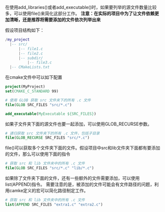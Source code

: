 在使用add_libraries()或者add_executable()时，如果要列举的源文件数量比较多，可以使用file()来简化这部分工作。
**注意：在实际的项目中为了让文件依赖更加清晰，还是推荐将需要添加的文件依次列举出来**

假设项目结构如下：
```lua
/my_project
  |-- src/
      |-- file1.c
      |-- file2.c
      |-- subdir/
          |-- file3.c
  |-- CMakeLists.txt
```
在cmake文件中可以如下配置
```cmake
project(MyProject)
set(CMAKE_C_STANDARD 99)

# 使用 GLOB 获取 src 文件夹下的所有 .c 文件
file(GLOB SRC_FILES "src/*.c")

add_executable(MyExecutable ${SRC_FILES})
```

如果子文件夹下面的源文件也要一起添加，可以使用GLOB_RECURSE参数。
```cmake
# 递归获取 src 文件夹下的所有 .c 文件，包括子目录
file(GLOB_RECURSE SRC_FILES "src/*.c")
```

file()可以获取多个文件夹下面的文件。假设项目中src和lib文件夹下面都有要添加的文件，那么可以使用下面的指令
```cmake
# 获取 src 和 lib 文件夹中的所有 .c 文件
file(GLOB SRC_FILES "src/*.c" "lib/*.c")
```

如果除了文件夹下面的文件，还有一些额外的文件需要添加，可以使用list(APPEND)指令。
需要注意的是，被添加的文件可能会有文件路径的问题，利用camke定义的宏可以简化路径制定工作。
```cmake
# 获取 src 和 lib 文件夹中的所有 .c 文件
list(APPEND SRC_FILES "extra1.c" "extra2.c")
```
